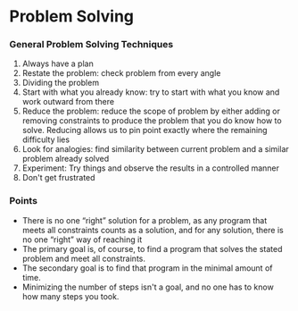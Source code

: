 # Problem Solving



### General Problem Solving Techniques

1. Always have a plan
2. Restate the problem: check problem from every angle
3. Dividing the problem
4. Start with what you already know: try to start with what you know and work outward from there
5. Reduce the problem: reduce the scope of problem by either adding or removing constraints to produce the problem that you do know how to solve. Reducing allows us to pin point exactly where the remaining difficulty lies
6. Look for analogies: find similarity between current problem and a similar problem already solved
7. Experiment: Try things and observe the results in a controlled manner
8. Don't get frustrated



### Points

- There is no one “right” solution for a problem, as any program that meets all constraints counts as a  solution, and for any solution, there is no one “right” way of reaching it
- The primary goal is, of course, to find a program that solves the stated problem and meet all constraints.
- The secondary goal is to find that program in the minimal amount of time. 
- Minimizing the number of steps isn't a goal, and no one has to know how many steps you took.